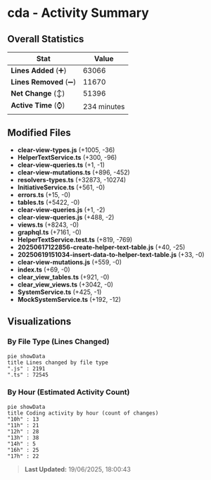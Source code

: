 # cda - Activity Summary 

## Overall Statistics

| Stat                   | Value                                                             |
| ---------------------- | ----------------------------------------------------------------- |
| **Lines Added** (➕)   | 63066                                          |
| **Lines Removed** (➖) | 11670                                        |
| **Net Change** (↕)    | 51396                |
| **Active Time** (⌚)   | 234 minutes |


## Modified Files
- **clear-view-types.js** (+1005, -36)
- **HelperTextService.ts** (+300, -96)
- **clear-view-queries.ts** (+1, -1)
- **clear-view-mutations.ts** (+896, -452)
- **resolvers-types.ts** (+32873, -10274)
- **InitiativeService.ts** (+561, -0)
- **errors.ts** (+15, -0)
- **tables.ts** (+5422, -0)
- **clear-view-queries.js** (+1, -2)
- **clear-view-queries.js** (+488, -2)
- **views.ts** (+8243, -0)
- **graphql.ts** (+7161, -0)
- **HelperTextService.test.ts** (+819, -769)
- **20250617122856-create-helper-text-table.js** (+40, -25)
- **20250619151034-insert-data-to-helper-text-table.js** (+33, -0)
- **clear-view-mutations.js** (+559, -0)
- **index.ts** (+69, -0)
- **clear_view_tables.ts** (+921, -0)
- **clear_view_views.ts** (+3042, -0)
- **SystemService.ts** (+425, -1)
- **MockSystemService.ts** (+192, -12)

## Visualizations

### By File Type (Lines Changed)

```mermaid
pie showData
title Lines changed by file type
".js" : 2191
".ts" : 72545
```

### By Hour (Estimated Activity Count)

```mermaid
pie showData
title Coding activity by hour (count of changes)
"10h" : 13
"11h" : 21
"12h" : 28
"13h" : 38
"14h" : 5
"16h" : 25
"17h" : 22
```


> **Last Updated:** 19/06/2025, 18:00:43